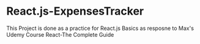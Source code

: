 # React.js-ExpensesTracker
This Project is done as a practice for React.js Basics as resposne to Max's Udemy Course React-The Complete Guide 
